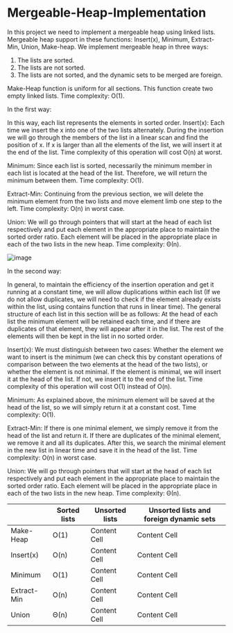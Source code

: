 # Mergeable-Heap-Implementation

In this project we need to implement a mergeable heap using linked lists. Mergeable heap support in these functions: 
Insert(x), Minimum, Extract-Min, Union, Make-heap.
We implement mergeable heap in three ways:
1.	The lists are sorted.
2.	The lists are not sorted.
3.	The lists are not sorted, and the dynamic sets to be merged are foreign.


Make-Heap function is uniform for all sections. This function create two empty linked lists. Time complexity: O(1).

In the first way:

In this way, each list represents the elements in sorted order.
Insert(x): Each time we insert the x into one of the two lists alternately. During the insertion we will go through the members of the list in a linear scan and find the position of x. If x is larger than all the elements of the list, we will insert it at the end of the list. Time complexity of this operation will cost O(n) at worst.

Minimum: Since each list is sorted, necessarily the minimum member in each list is located at the head of the list. Therefore, we will return the minimum between them. Time complexity: O(1).

Extract-Min: Continuing from the previous section, we will delete the minimum element from the two lists and move element limb one step to the left. Time complexity: O(n) in worst case.

Union: We will go through pointers that will start at the head of each list respectively and put each element in the appropriate place to maintain the sorted order ratio. Each element will be placed in the appropriate place in each of the two lists in the new heap. Time complexity: Θ(n).


![image](https://user-images.githubusercontent.com/73079447/148728713-0602c81f-7872-4f5d-99e1-95837599c543.png)

In the second way:

In general, to maintain the efficiency of the insertion operation and get it running at a constant time, we will allow duplications within each list (If we do not allow duplicates, we will need to check if the element already exists within the list, using contains function that runs in linear time). The general structure of each list in this section will be as follows: At the head of each list the minimum element will be retained each time, and if there are duplicates of that element, they will appear after it in the list. The rest of the elements will then be kept in the list in no sorted order.

Insert(x): We must distinguish between two cases: Whether the element we want to insert is the minimum (we can check this by constant operations of comparison between the two elements at the head of the two lists), or whether the element is not minimal. If the element is minimal, we will insert it at the head of the list. If not, we insert it to the end of the list. Time complexity of this operation will cost O(1) instead of O(n).

Minimum: As explained above, the minimum element will be saved at the head of the list, so we will simply return it at a constant cost. Time complexity: O(1).

Extract-Min: If there is one minimal element, we simply remove it from the head of the list and return it. If there are duplicates of the minimal element, we remove it and all its duplicates. After this, we search the minimal element in the new list in linear time and save it in the head of the list. Time complexity: O(n) in worst case.

Union: We will go through pointers that will start at the head of each list respectively and put each element in the appropriate place to maintain the sorted order ratio. Each element will be placed in the appropriate place in each of the two lists in the new heap. Time complexity: Θ(n).


|   | Sorted lists | Unsorted lists  | Unsorted lists and foreign dynamic sets  |
| ------------- | ------------- | ------------- | ------------- |
| Make-Heap  | O(1)  | Content Cell  | Content Cell  |
| Insert(x)  | O(n)  | Content Cell  | Content Cell  |
| Minimum  | O(1)  | Content Cell  | Content Cell  |
| Extract-Min  | O(n)  | Content Cell  | Content Cell  |
| Union  | Θ(n)  | Content Cell  | Content Cell  |

	

